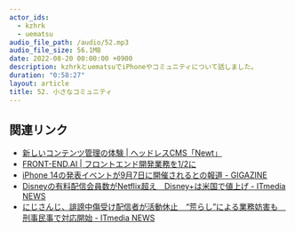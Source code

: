 ```yaml
---
actor_ids:
  - kzhrk
  - uematsu
audio_file_path: /audio/52.mp3
audio_file_size: 56.1MB
date: 2022-08-20 00:00:00 +0900
description: kzhrkとuematsuでiPhoneやコミュニティについて話しました。
duration: "0:58:27"
layout: article
title: 52. 小さなコミュニティ
---
```


<!-- prettier-ignore-start -->
## 関連リンク
- [新しいコンテンツ管理の体験 \| ヘッドレスCMS「Newt」](https://www.newt.so/)
- [FRONT-END.AI \| フロントエンド開発業務を1/2に](https://front-end.ai/)
- [iPhone 14の発表イベントが9月7日に開催されるとの報道 - GIGAZINE](https://gigazine.net/news/20220818-apple-iphone-14-launch-event/)
- [Disneyの有料配信会員数がNetflix超え　Disney+は米国で値上げ - ITmedia NEWS](https://www.itmedia.co.jp/news/articles/2208/11/news053.html)
- [にじさんじ、誹謗中傷受け配信者が活動休止　“荒らし”による業務妨害も　刑事民事で対応開始 - ITmedia NEWS](https://www.itmedia.co.jp/news/articles/2208/18/news114.html)
<!-- prettier-ignore-end -->

